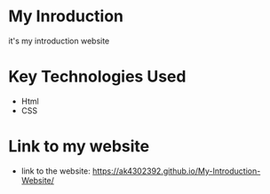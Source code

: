 # My Inroduction 
it's my introduction website

# Key Technologies Used
* Html
* CSS
# Link to my website
* link to the website:  https://ak4302392.github.io/My-Introduction-Website/
